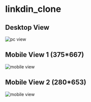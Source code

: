 # linkdin_clone
<!-- ![image](https://user-images.githubusercontent.com/123794408/217062508-ed3976da-534d-4306-85ca-b99cc96c2dd3.png) -->
<h2> Desktop View</h2>
<img src="https://user-images.githubusercontent.com/123794408/217062508-ed3976da-534d-4306-85ca-b99cc96c2dd3.png" alt="pc view">
<!-- ![image](https://user-images.githubusercontent.com/123794408/217063220-565a19da-bfc1-48f4-a1b9-9c80c3b40b5e.png)
![image](https://user-images.githubusercontent.com/123794408/217065316-6f071685-aa58-472d-a7f9-f1af187caad7.png) -->

<h2>Mobile View 1 (375*667)</h2>
<img src="https://user-images.githubusercontent.com/123794408/217063220-565a19da-bfc1-48f4-a1b9-9c80c3b40b5e.png" alt="mobile view">
<h2>Mobile View 2 (280*653)</h2>
<img src="https://user-images.githubusercontent.com/123794408/217065316-6f071685-aa58-472d-a7f9-f1af187caad7.png" alt="mobile view">
